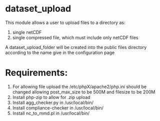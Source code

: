# dataset_upload
This module allows a user to upload files to a directory as: 
1) single netCDF
2) single compressed file, which must include only netCDF files

A dataset_upload_folder will be created into the public files directory according to the 
name give in the configuration page


Requirements:
=============
1) For allowing file upload the /etc/phpX/apache2/php.ini should be changed allowing post_max_size to be 500M and filesize to be 200M 
2) Install php-zip to allow for .zip upload
3) Install agg_checker.py in /usr/local/bin/
4) Install compliance-checker in /usr/local/bin/
5) Install nc_to_mmd.pl in /usr/local/bin/
